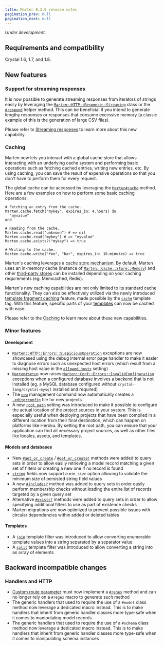 ```yaml
---
title: Marten 0.3.0 release notes
pagination_prev: null
pagination_next: null
---
```


_Under development._

## Requirements and compatibility

Crystal 1.6, 1.7, and 1.8.

## New features

### Support for streaming responses

It is now possible to generate streaming responses from iterators of strings easily by leveraging the [`Marten::HTTP::Response::Streaming`](pathname:///api/dev/Marten/HTTP/Response/Streaming.html) class or the [`#respond`](pathname:///api/dev/Marten/Handlers/Base.html#respond(streamed_content%3AIterator(String)%2Ccontent_type%3DHTTP%3A%3AResponse%3A%3ADEFAULT_CONTENT_TYPE%2Cstatus%3D200)-instance-method) helper method. This can be beneficial if you intend to generate lengthy responses or responses that consume excessive memory (a classic example of this is the generation of large CSV files).

Please refer to [Streaming responses](../../handlers-and-http/introduction#streaming-responses) to learn more about this new capability.

### Caching

Marten now lets you interact with a global cache store that allows interacting with an underlying cache system and performing basic operations such as fetching cached entries, writing new entries, etc. By using caching, you can save the result of expensive operations so that you don't have to perform them for every request.

The global cache can be accessed by leveraging the [`Marten#cache`](pathname:///api/dev/Marten.html#cache%3ACache%3A%3AStore%3A%3ABase-class-method) method. Here are a few examples on how to perform some basic caching operations:

```crystal
# Fetching an entry from the cache.
Marten.cache.fetch("mykey", expires_in: 4.hours) do
  "myvalue"
end

# Reading from the cache.
Marten.cache.read("unknown") # => nil
Marten.cache.read("mykey") # => "myvalue"
Marten.cache.exists?("mykey") => true

# Writing to the cache.
Marten.cache.write("foo", "bar", expires_in: 10.minutes) => true
```

Marten's caching leverages a [cache store mechanism](../../caching/introduction#configuration-and-cache-stores). By default, Marten uses an in-memory cache (instance of [`Marten::Cache::Store::Memory`](pathname:///api/dev/Marten/Cache/Store/Memory.html)) and other [third-party stores](../../caching/reference/stores#other-stores) can be installed depending on your caching requirements (eg. Memcached, Redis).

Marten's new caching capabilities are not only limited to its standard cache functionality. They can also be effectively utilized via the newly introduced [template fragment caching](../../caching/introduction#template-fragment-caching) feature, made possible by the [`cache`](../../templates/reference/tags#cache) template tag. With this feature, specific parts of your [templates](../../templates) can now be cached with ease.

Please refer to the [Caching](../../caching) to learn more about these new capabilities.

### Minor features

#### Development

* [`Marten::HTTP::Errors::SuspiciousOperation`](pathname:///api/dev/Marten/HTTP/Errors/SuspiciousOperation.html) exceptions are now showcased using the debug internal error page handler to make it easier to diagnose errors such as unexpected host errors (which result from a missing host value in the [`allowed_hosts`](../../development/reference/settings#allowedhosts) setting)
* [`Marten#setup`](pathname:///api/dev/Marten.html#setup-class-method) now raises [`Marten::Conf::Errors::InvalidConfiguration`](pathname:///api/dev/Marten/Conf/Errors/InvalidConfiguration.html) exceptions when a configured database involves a backend that is not installed (eg. a MySQL database configured without `crystal-lang/crystal-mysql` installed and required)
* The [`new`](../../development/reference/management-commands#new) management command now automatically creates a [`.editorconfig`](https://editorconfig.org) file for new projects
* A new [`root_path`](../../development/reference/settings#root_path) setting was introduced to make it possible to configure the actual location of the project sources in your system. This is especially useful when deploying projects that have been compiled in a different location from their final destination, which can happen on platforms like Heroku. By setting the root path, you can ensure that your application can find all necessary project sources, as well as other files like locales, assets, and templates.

#### Models and databases

* New [`#get_or_create`](../../models-and-databases/reference/query-set#get_or_create) / [`#get_or_create!`](../../models-and-databases/reference/query-set#get_or_create-1) methods were added to query sets in order to allow easily retrieving a model record matching a given set of filters or creating a new one if no record is found
* [`string`](../../models-and-databases/reference/fields#string) fields now support a `min_size` option allowing to validate the minimum size of persisted string field values
* A new [`#includes?`](../../models-and-databases/reference/query-set#includes) method was added to query sets in order easily perform membership checks without loading the entire list of records targeted by a given query set
* Alternative [`#exists?`](../../models-and-databases/reference/query-set#exists) methods were added to query sets in order to allow specifying additional filters to use as part of existence checks
* Marten migrations are now optimized to prevent possible issues with circular dependencies within added or deleted tables

#### Templates

* A [`join`](../../templates/reference/filters#join) template filter was introduced to allow converting enumerable template values into a string separated by a separator value
* A [`split`](../../templates/reference/filters#split) template filter was introduced to allow converting a string into an array of elements

## Backward incompatible changes

### Handlers and HTTP

* [Custom route parameter](../../handlers-and-http/how-to/create-custom-route-parameters) must now implement a [`#regex`](pathname:///api/dev/Marten/Routing/Parameter/Base.html#regex%3ARegex-instance-method) method and can no longer rely on a `#regex` macro to generate such method
* The generic handlers that used to require the use of a `#model` class method now leverage a dedicated macro instead. This is to make handlers that inherit from generic handler classes more type-safe when it comes to manipulating model records
* The generic handlers that used to require the use of a `#schema` class method now leverage a dedicated macro instead. This is to make handlers that inherit from generic handler classes more type-safe when it comes to manipulating schema instances
